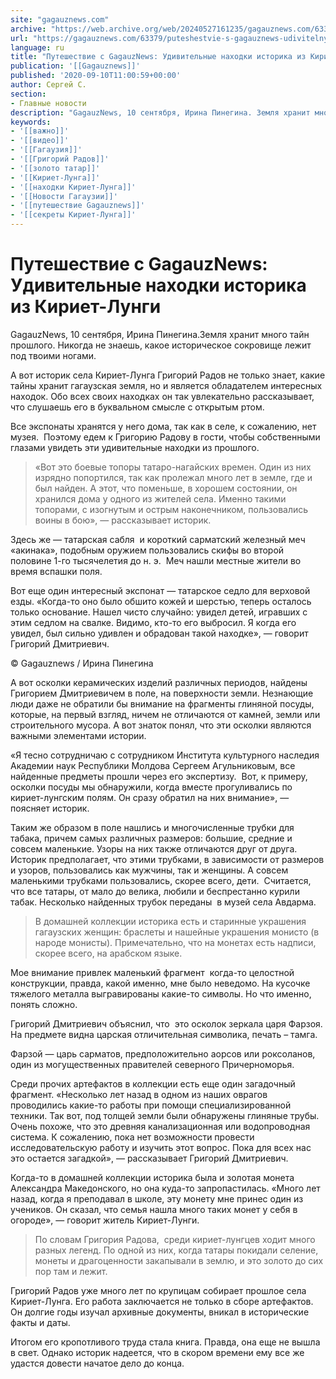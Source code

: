 ```yaml
---
site: "gagauznews.com"
archive: "https://web.archive.org/web/20240527161235/gagauznews.com/63379/puteshestvie-s-gagauznews-udivitelnye-nahodki-istorika-iz-kiriet-lungi.html"
url: "https://gagauznews.com/63379/puteshestvie-s-gagauznews-udivitelnye-nahodki-istorika-iz-kiriet-lungi.html"
language: ru
title: "Путешествие с GagauzNews: Удивительные находки историка из Кириет-Лунги"
publication: '[[Gagauznews]]'
published: '2020-09-10T11:00:59+00:00'
author: Сергей С.
section:
- Главные новости
description: "GagauzNews, 10 сентября, Ирина Пинегина. Земля хранит много тайн прошлого. Никогда не знаешь, какое историческое сокровище лежит под твоими ногами. А вот историк села Кириет-Лунга Григорий Радов не только знает, какие тайны хранит гагаузская земля, но и является обладателем интересных находок. Обо всех своих находках он так увлекательно рассказывает, что слушаешь его в буквальном смысле с открытым ртом. Все экспонаты хранятся у него дома, так как в селе, к сожалению, нет музея. Поэтому едем к Григорию Радову в гости, чтобы собственными глазами увидеть эти удивительные находки из прошлого. «Вот это боевые топоры татаро-нагайских времен. Один из них изрядно попортился, так […]"
keywords:
- '[[важно]]'
- '[[видео]]'
- '[[Гагаузия]]'
- '[[Григорий Радов]]'
- '[[золото татар]]'
- '[[Кириет-Лунга]]'
- '[[находки Кириет-Лунга]]'
- '[[Новости Гагаузии]]'
- '[[путешествие Gagauznews]]'
- '[[секреты Кириет-Лунга]]'
---
```


# Путешествие с GagauzNews: Удивительные находки историка из Кириет-Лунги

GagauzNews, 10 сентября, Ирина Пинегина.Земля хранит много тайн прошлого. Никогда не знаешь, какое историческое сокровище лежит под твоими ногами.

А вот историк села Кириет-Лунга Григорий Радов не только знает, какие тайны хранит гагаузская земля, но и является обладателем интересных находок. Обо всех своих находках он так увлекательно рассказывает, что слушаешь его в буквальном смысле с открытым ртом.

Все экспонаты хранятся у него дома, так как в селе, к сожалению, нет музея.  Поэтому едем к Григорию Радову в гости, чтобы собственными глазами увидеть эти удивительные находки из прошлого.

> «Вот это боевые топоры татаро-нагайских времен. Один из них изрядно попортился, так как пролежал много лет в земле, где и был найден. А этот, что поменьше, в хорошем состоянии, он хранился дома у одного из жителей села. Именно такими топорами, с изогнутым и острым наконечником, пользовались воины в бою», — рассказывает историк.

Здесь же — татарская сабля  и короткий сарматский железный меч  «акинака», подобным оружием пользовались скифы во второй половине 1-го тысячелетия до н. э.  Меч нашли местные жители во время вспашки поля.

Вот еще один интересный экспонат — татарское седло для верховой езды. «Когда-то оно было обшито кожей и шерстью, теперь осталось только основание. Нашел чисто случайно: увидел детей, игравших с этим седлом на свалке. Видимо, кто-то его выбросил. Я когда его увидел, был сильно удивлен и обрадован такой находке», — говорит Григорий Дмитриевич.

© Gagauznews / Ирина Пинегина

А вот осколки керамических изделий различных периодов, найдены Григорием Дмитриевичем в поле, на поверхности земли. Незнающие люди даже не обратили бы внимание на фрагменты глиняной посуды, которые, на первый взгляд, ничем не отличаются от камней, земли или строительного мусора. А вот знаток понял, что эти осколки являются важными элементами истории.

«Я тесно сотрудничаю с сотрудником Института культурного наследия Академии наук Республики Молдова Сергеем Агульниковым, все найденные предметы прошли через его экспертизу.  Вот, к примеру, осколки посуды мы обнаружили, когда вместе прогуливались по кириет-лунгским полям. Он сразу обратил на них внимание», — поясняет историк.

Таким же образом в поле нашлись и многочисленные трубки для табака, причем самых различных размеров: большие, средние и совсем маленькие. Узоры на них также отличаются друг от друга. Историк предполагает, что этими трубками, в зависимости от размеров и узоров, пользовались как мужчины, так и женщины. А совсем маленькими трубками пользовались, скорее всего, дети.  Считается, что все татары, от мало до велика, любили и беспрестанно курили табак. Несколько найденных трубок переданы  в музей села Авдарма.

> В домашней коллекции историка есть и старинные украшения гагаузских женщин: браслеты и нашейные украшения монисто (в народе монисты). Примечательно, что на монетах есть надписи, скорее всего, на арабском языке.

Мое внимание привлек маленький фрагмент  когда-то целостной конструкции, правда, какой именно, мне было неведомо. На кусочке тяжелого металла выгравированы какие-то символы. Но что именно, понять сложно.

Григорий Дмитриевич объяснил, что  это осколок зеркала царя Фарзоя. На предмете видна царская отличительная символика, печать – тамга.

Фарзой — царь сарматов, предположительно аорсов или роксоланов, один из могущественных правителей северного Причерноморья.

Среди прочих артефактов в коллекции есть еще один загадочный фрагмент. «Несколько лет назад в одном из наших оврагов проводились какие-то работы при помощи специализированной техники. Так вот, под толщей земли были обнаружены глиняные трубы. Очень похоже, что это древняя канализационная или водопроводная система. К сожалению, пока нет возможности провести исследовательскую работу и изучить этот вопрос. Пока для всех нас это остается загадкой», — рассказывает Григорий Дмитриевич.

Когда-то в домашней коллекции историка была и золотая монета Александра Македонского, но она куда-то запропастилась. «Много лет назад, когда я преподавал в школе, эту монету мне принес один из учеников. Он сказал, что семья нашла много таких монет у себя в огороде», — говорит житель Кириет-Лунги.

> По словам Григория Радова,  среди кириет-лунгцев ходит много разных легенд. По одной из них, когда татары покидали селение, монеты и драгоценности закапывали в землю, и это золото до сих пор там и лежит.

Григорий Радов уже много лет по крупицам собирает прошлое села Кириет-Лунга. Его работа заключается не только в сборе артефактов. Он долгие годы изучал архивные документы, вникал в исторические факты и даты.

Итогом его кропотливого труда стала книга. Правда, она еще не вышла в свет. Однако историк надеется, что в скором времени ему все же удастся довести начатое дело до конца.